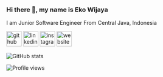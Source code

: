 ### Hi there 👋, my name is Eko Wijaya
I am Junior Software Engineer From Central Java, Indonesia
 



[<img src='https://cdn.jsdelivr.net/npm/simple-icons@3.0.1/icons/github.svg' alt='github' height='40'>](https://github.com/W17aya)  [<img src='https://cdn.jsdelivr.net/npm/simple-icons@3.0.1/icons/linkedin.svg' alt='linkedin' height='40'>](https://www.linkedin.com/in/https://www.linkedin.com/in/eko-wijaya-005a89131//)  [<img src='https://cdn.jsdelivr.net/npm/simple-icons@3.0.1/icons/instagram.svg' alt='instagram' height='40'>](https://www.instagram.com/W17aya/)  [<img src='https://cdn.jsdelivr.net/npm/simple-icons@3.0.1/icons/icloud.svg' alt='website' height='40'>](https://W17aya.github.io/)

![GitHub stats](https://github-readme-stats.vercel.app/api?username=W17aya&show_icons=true)  
 

![Profile views](https://gpvc.arturio.dev/W17aya)  
